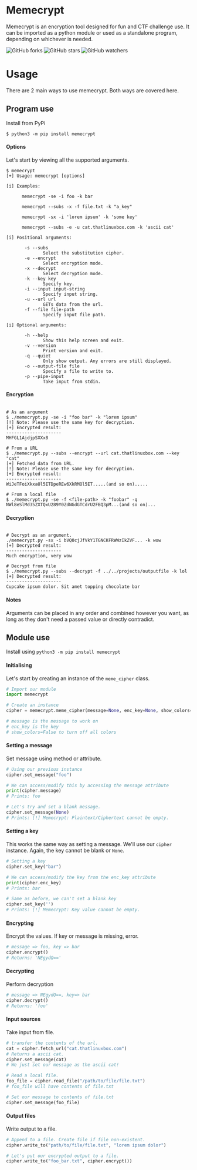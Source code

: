 # Memecrypt

Memecrypt is an encryption tool designed for fun and CTF challenge use.
It can be imported as a python module or used as a standalone
program, depending on whichever is needed.

![GitHub forks](https://img.shields.io/github/forks/Sh3llcod3/Memecrypt.svg?style=for-the-badge&label=Fork)
![GitHub stars](https://img.shields.io/github/stars/Sh3llcod3/Memecrypt.svg?style=for-the-badge&label=Stars)
![GitHub watchers](https://img.shields.io/github/watchers/Sh3llcod3/Memecrypt.svg?style=for-the-badge&label=Watch)


# Usage

There are 2 main ways to use memecrypt. Both ways are covered here.

## Program use

Install from PyPi

```shell
$ python3 -m pip install memecrypt
```

#### Options

Let's start by viewing all the supported arguments.

```shell
$ memecrypt
[+] Usage: memecrypt [options]

[i] Examples:

      memecrypt -se -i foo -k bar

      memecrypt --subs -x -f file.txt -k "a_key"

      memecrypt -sx -i 'lorem ipsum' -k 'some key'

      memecrypt --subs -e -u cat.thatlinuxbox.com -k 'ascii cat'

[i] Positional arguments:

       -s --subs
              Select the substitution cipher.
       -e --encrypt
              Select encryption mode.
       -x --decrypt
              Select decryption mode.
       -k --key key
              Specify key.
       -i --input input-string
              Specify input string.
       -u --url url
              GETs data from the url.
       -f --file file-path
              Specify input file path.

[i] Optional arguments:

       -h --help
              Show this help screen and exit.
       -v --version
              Print version and exit.
       -q --quiet
              Only show output. Any errors are still displayed.
       -o --output-file file
              Specify a file to write to.
       -p --pipe-input
              Take input from stdin.
```

#### Encryption

```shell

# As an argument
$ ./memecrypt.py -se -i "foo bar" -k "lorem ipsum"
[!] Note: Please use the same key for decryption.
[+] Encrypted result:
---------------------
MHFGL1AjdjpSXXx8

# From a URL
$ ./memecrypt.py --subs --encrypt --url cat.thatlinuxbox.com --key "cat"
[+] Fetched data from URL.
[!] Note: Please use the same key for decryption.
[+] Encrypted result:
---------------------
WiJeTFoiXkxaOl5ETDpeREw6XkRMOl5ET.....(and so on).....

# From a local file
$ ./memecrypt.py -se -f <file-path> -k "foobar" -q
NWl8eSlMd35ZXTQxU289Y0ZdNGdGTCdrU2FBQ3pM...(and so on)...

```

#### Decryption

```shell

# Decrypt as an argument.
./memecrypt.py -sx -i bVQ0cjJfVkY1TGNCKFRWWzIkZVF... -k wow
[+] Decrypted result:
---------------------
Much encryption, very wow

# Decrypt from file
$ ./memecrypt.py --subs --decrypt -f ../../projects/outputfile -k lol
[+] Decrypted result:
---------------------
Cupcake ipsum dolor. Sit amet topping chocolate bar

```

#### Notes

Arguments can be placed in any order and combined however you want, as long as they don't need
a passed value or directly contradict.

## Module use

Install using `python3 -m pip install memecrypt`

#### Initialising

Let's start by creating an instance of the `meme_cipher` class.

```Python
# Import our module
import memecrypt

# Create an instance
cipher = memecrypt.meme_cipher(message=None, enc_key=None, show_colors=True)

# message is the message to work on
# enc_key is the key
# show_colors=False to turn off all colors
```

#### Setting a message

Set message using method or attribute.

```Python
# Using our previous instance
cipher.set_message("foo")

# We can access/modify this by accessing the message attribute
print(cipher.message)
# Prints: foo

# Let's try and set a blank message.
cipher.set_message(None)
# Prints: [!] Memecrypt: Plaintext/Ciphertext cannot be empty.

```

#### Setting a key

This works the same way as setting a message. We'll use
our `cipher` instance. Again, the key cannot be blank or `None`.

```Python
# Setting a key
cipher.set_key("bar")

# We can access/modify the key from the enc_key attribute
print(cipher.enc_key)
# Prints: bar

# Same as before, we can't set a blank key
cipher.set_key('')
# Prints: [!] Memecrypt: Key value cannot be empty.

```

#### Encrypting

Encrypt the values. If key or message is missing, error.

```Python
# message => foo, key => bar
cipher.encrypt()
# Returns: 'NEgydQ=='

```

#### Decrypting

Perform decryption

```Python
# message => NEgydQ==, key=> bar
cipher.decrypt()
# Returns: 'foo'

```

#### Input sources

Take input from file.

```Python
# transfer the contents of the url.
cat = cipher.fetch_url("cat.thatlinuxbox.com")
# Returns a ascii cat.
cipher.set_message(cat)
# We just set our message as the ascii cat!

# Read a local file.
foo_file = cipher.read_file("/path/to/file/file.txt")
# foo_file will have contents of file.txt

# Set our message to contents of file.txt
cipher.set_message(foo_file)

```

#### Output files

Write output to a file.

```Python
# Append to a file. Create file if file non-existent.
cipher.write_to("path/to/file/file.txt", "lorem ipsum dolor")

# Let's put our encrypted output to a file.
cipher.write_to("foo_bar.txt", cipher.encrypt())
```
